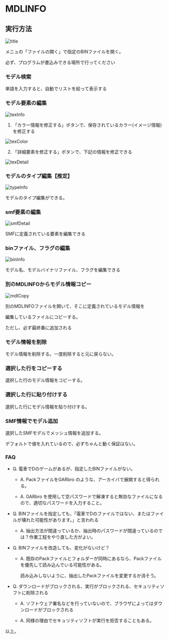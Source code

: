 # MDLINFO


## 実行方法

![title](image/title.png)

メニュの「ファイルの開く」で指定のBINファイルを開く。

必ず、プログラムが書込みできる場所で行ってください

### モデル検索

単語を入力すると、自動でリストを絞って表示する

### モデル要素の編集

![texInfo](image/texInfo.png)

1. 「カラー情報を修正する」ボタンで、保存されているカラー(イメージ情報)を修正する

![texColor](image/texColor.png)

2. 「詳細要素を修正する」ボタンで、下記の情報を修正できる

![texDetail](image/texDetail.png)

### モデルのタイプ編集【推定】

![typeInfo](image/imgInfo.png)

モデルのタイプ編集ができる。

### smf要素の編集

![smfDetail](image/smfDetail.png)

SMFに定義されている要素を編集できる

### binファイル、フラグの編集

![binInfo](image/binInfo.png)

モデル名、モデルバイナリファイル、フラグを編集できる

### 別のMDLINFOからモデル情報コピー

![mdlCopy](image/mdlCopy.png)

別のMDLINFOファイルを開いて、そこに定義されているモデル情報を

編集しているファイルにコピーする。

ただし、必ず最終番に追加される

### モデル情報を削除

モデル情報を削除する。一度削除すると元に戻らない。

### 選択した行をコピーする

選択した行のモデル情報をコピーする。

### 選択した行に貼り付けする

選択した行にモデル情報を貼り付けする。

### SMF情報でモデル追加

選択したSMFモデルでメッシュ情報を追加する。

デフォルトで値を入れているので、必ずちゃんと動く保証はない。


### FAQ


* Q. 電車でDのゲームがあるが、指定したBINファイルがない。  

  * A. PackファイルをGARbro のような、アーカイバで展開すると得られる。

  * A. GARbro を使用して空パスワードで解凍すると無効なファイルになるので、適切なパスワードを入力すること。


* Q. BINファイルを指定しても、「電車でDのファイルではない、またはファイルが壊れた可能性があります。」と言われる

  * A. 抽出方法が間違っているか、抽出時のパスワードが間違っているのでは？作業工程をやり直した方がよい。

* Q. BINファイルを改造しても、変化がないけど？

  * A. 既存のPackファイルとフォルダーが同時にあるなら、Packファイルを優先して読み込んでいる可能性がある。

    読み込みしないように、抽出したPackファイルを変更するか消そう。

* Q. ダウンロードがブロックされる、実行がブロックされる、セキュリティソフトに削除される

  * A. ソフトウェア署名などを行っていないので、ブラウザによってはダウンロードがブロックされる

  * A. 同様の理由でセキュリティソフトが実行を拒否することもある。


以上。